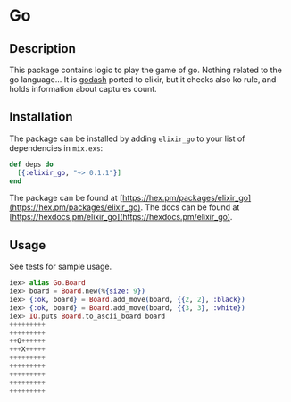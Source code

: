 # Go

## Description

This package contains logic to play the game of go. 
Nothing related to the go language...
It is [godash](https://github.com/duckpunch/godash) ported to elixir, but it 
checks also ko rule, and holds information about captures count.

## Installation

The package can be installed by adding `elixir_go` to your list of dependencies in `mix.exs`:

```elixir
def deps do
  [{:elixir_go, "~> 0.1.1"}]
end
```

The package can be found at [https://hex.pm/packages/elixir_go](https://hex.pm/packages/elixir_go).
The docs can be found at [https://hexdocs.pm/elixir_go](https://hexdocs.pm/elixir_go).

## Usage

See tests for sample usage.

```elixir
iex> alias Go.Board
iex> board = Board.new(%{size: 9})
iex> {:ok, board} = Board.add_move(board, {{2, 2}, :black})
iex> {:ok, board} = Board.add_move(board, {{3, 3}, :white})
iex> IO.puts Board.to_ascii_board board
+++++++++
+++++++++
++O++++++
+++X+++++
+++++++++
+++++++++
+++++++++
+++++++++
+++++++++
```